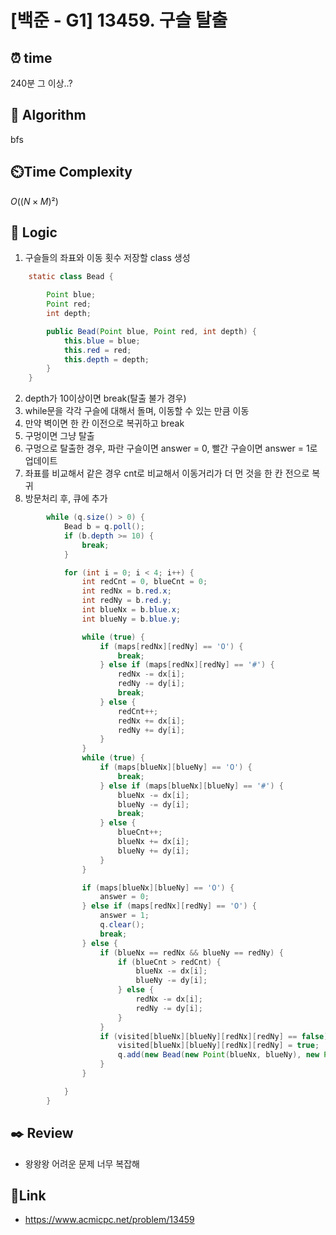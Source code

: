 # [백준 - G1] 13459. 구슬 탈출

## ⏰  **time**
240분 그 이상..?

## :pushpin: **Algorithm**
bfs

## ⏲️**Time Complexity**
$O((N×M)²)$

## :round_pushpin: **Logic**
1. 구슬들의 좌표와 이동 횟수 저장할 class 생성
```java
    static class Bead {

        Point blue;
        Point red;
        int depth;

        public Bead(Point blue, Point red, int depth) {
            this.blue = blue;
            this.red = red;
            this.depth = depth;
        }
    }
```
2. depth가 10이상이면 break(탈출 불가 경우)
3. while문을 각각 구슬에 대해서 돌며, 이동할 수 있는 만큼 이동
4. 만약 벽이면 한 칸 이전으로 복귀하고 break
5. 구멍이면 그냥 탈출
6. 구멍으로 탈출한 경우, 파란 구슬이면 answer = 0, 빨간 구슬이면 answer = 1로 업데이트
7. 좌표를 비교해서 같은 경우 cnt로 비교해서 이동거리가 더 먼 것을 한 칸 전으로 복귀
8. 방문처리 후, 큐에 추가
```java
        while (q.size() > 0) {
            Bead b = q.poll();
            if (b.depth >= 10) {
                break;
            }

            for (int i = 0; i < 4; i++) {
                int redCnt = 0, blueCnt = 0;
                int redNx = b.red.x;
                int redNy = b.red.y;
                int blueNx = b.blue.x;
                int blueNy = b.blue.y;

                while (true) {
                    if (maps[redNx][redNy] == 'O') {
                        break;
                    } else if (maps[redNx][redNy] == '#') {
                        redNx -= dx[i];
                        redNy -= dy[i];
                        break;
                    } else {
                        redCnt++;
                        redNx += dx[i];
                        redNy += dy[i];
                    }
                }
                while (true) {
                    if (maps[blueNx][blueNy] == 'O') {
                        break;
                    } else if (maps[blueNx][blueNy] == '#') {
                        blueNx -= dx[i];
                        blueNy -= dy[i];
                        break;
                    } else {
                        blueCnt++;
                        blueNx += dx[i];
                        blueNy += dy[i];
                    }
                }

                if (maps[blueNx][blueNy] == 'O') {
                    answer = 0;
                } else if (maps[redNx][redNy] == 'O') {
                    answer = 1;
                    q.clear();
                    break;
                } else {
                    if (blueNx == redNx && blueNy == redNy) {
                        if (blueCnt > redCnt) {
                            blueNx -= dx[i];
                            blueNy -= dy[i];
                        } else {
                            redNx -= dx[i];
                            redNy -= dy[i];
                        }
                    }
                    if (visited[blueNx][blueNy][redNx][redNy] == false) {
                        visited[blueNx][blueNy][redNx][redNy] = true;
                        q.add(new Bead(new Point(blueNx, blueNy), new Point(redNx, redNy), b.depth + 1));
                    }
                }

            }
        }
```



## :black_nib: **Review**
- 왕왕왕 어려운 문제 너무 복잡해

## 📡**Link**
- https://www.acmicpc.net/problem/13459

